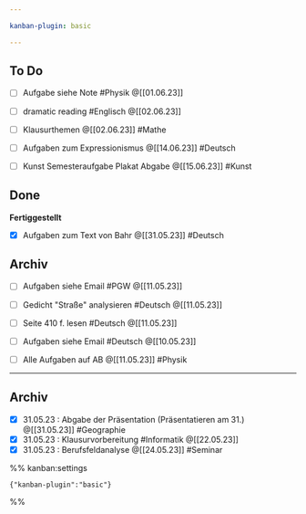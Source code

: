 ```yaml
---

kanban-plugin: basic

---
```


## To Do

- [ ] Aufgabe siehe Note #Physik @[[01.06.23]]
- [ ] dramatic reading #Englisch @[[02.06.23]]
- [ ] Klausurthemen @[[02.06.23]] #Mathe
- [ ] Aufgaben zum Expressionismus @[[14.06.23]] #Deutsch
- [ ] Kunst Semesteraufgabe Plakat Abgabe @[[15.06.23]] #Kunst


## Done

**Fertiggestellt**
- [x] Aufgaben zum Text von Bahr @[[31.05.23]] #Deutsch


## Archiv

- [ ] Aufgaben siehe Email #PGW @[[11.05.23]]
- [ ] Gedicht "Straße" analysieren #Deutsch @[[11.05.23]]
- [ ] Seite 410 f. lesen #Deutsch @[[11.05.23]]
- [ ] Aufgaben siehe Email #Deutsch @[[10.05.23]]
- [ ] Alle Aufgaben auf AB @[[11.05.23]] #Physik


***

## Archiv

- [x] 31.05.23 : Abgabe der Präsentation (Präsentatieren am 31.) @[[31.05.23]] #Geographie
- [x] 31.05.23 : Klausurvorbereitung #Informatik @[[22.05.23]]
- [x] 31.05.23 : Berufsfeldanalyse @[[24.05.23]] #Seminar

%% kanban:settings
```
{"kanban-plugin":"basic"}
```
%%